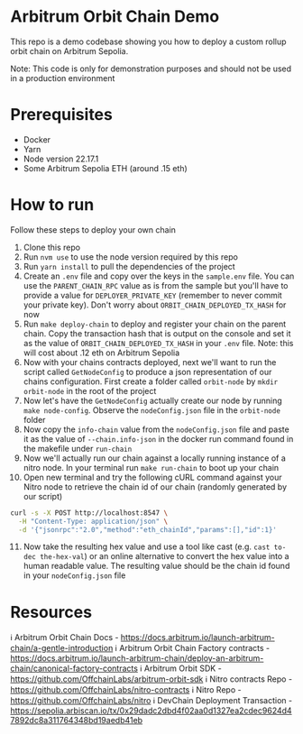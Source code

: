 # Arbitrum Orbit Chain Demo

This repo is a demo codebase showing you how to deploy a custom rollup orbit chain on Arbitrum Sepolia.

Note: This code is only for demonstration purposes and should not be used in a production environment

# Prerequisites

- Docker
- Yarn
- Node version 22.17.1
- Some Arbitrum Sepolia ETH (around .15 eth)

# How to run

Follow these steps to deploy your own chain

1. Clone this repo
2. Run `nvm use` to use the node version required by this repo
3. Run `yarn install` to pull the dependencies of the project
4. Create an `.env` file and copy over the keys in the `sample.env` file. You can use the `PARENT_CHAIN_RPC` value as is from the sample but you'll have to provide a value for `DEPLOYER_PRIVATE_KEY` (remember to never commit your private key). Don't worry about `ORBIT_CHAIN_DEPLOYED_TX_HASH` for now
5. Run `make deploy-chain` to deploy and register your chain on the parent chain. Copy the transaction hash that is output on the console and set it as the value of `ORBIT_CHAIN_DEPLOYED_TX_HASH` in your `.env` file. Note: this will cost about .12 eth on Arbitrum Sepolia
6. Now with your chains contracts deployed, next we'll want to run the script called `GetNodeConfig` to produce a json representation of our chains configuration. First create a folder called `orbit-node` by `mkdir orbit-node` in the root of the project
7. Now let's have the `GetNodeConfig` actually create our node by running `make node-config`. Observe the `nodeConfig.json` file in the `orbit-node` folder
8. Now copy the `info-chain` value from the `nodeConfig.json` file and paste it as the value of `--chain.info-json` in the docker run command found in the makefile under `run-chain`
9. Now we'll actually run our chain against a locally running instance of a nitro node. In your terminal run `make run-chain` to boot up your chain
10. Open new terminal and try the following cURL command against your Nitro node to retrieve the chain id of our chain (randomly generated by our script)
```bash
curl -s -X POST http://localhost:8547 \
  -H "Content-Type: application/json" \
  -d '{"jsonrpc":"2.0","method":"eth_chainId","params":[],"id":1}'
```
11. Now take the resulting hex value and use a tool like cast (e.g. `cast to-dec the-hex-val`) or an online alternative to convert the hex value into a human readable value. The resulting value should be the chain id found in your `nodeConfig.json` file

# Resources
ℹ️ Arbitrum Orbit Chain Docs - https://docs.arbitrum.io/launch-arbitrum-chain/a-gentle-introduction
ℹ️ Arbitrum Orbit Chain Factory contracts - https://docs.arbitrum.io/launch-arbitrum-chain/deploy-an-arbitrum-chain/canonical-factory-contracts
ℹ️ Arbitrum Orbit SDK - https://github.com/OffchainLabs/arbitrum-orbit-sdk
ℹ️ Nitro contracts Repo - https://github.com/OffchainLabs/nitro-contracts
ℹ️ Nitro Repo - https://github.com/OffchainLabs/nitro
ℹ️ DevChain Deployment Transaction - https://sepolia.arbiscan.io/tx/0x29dadc2dbd4f02aa0d1327ea2cdec9624d47892dc8a311764348bd19aedb41eb